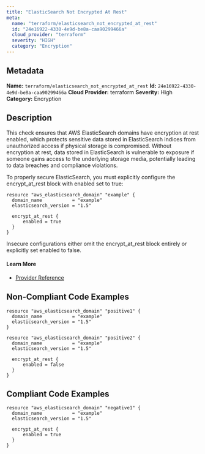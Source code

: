 ```yaml
---
title: "ElasticSearch Not Encrypted At Rest"
meta:
  name: "terraform/elasticsearch_not_encrypted_at_rest"
  id: "24e16922-4330-4e9d-be8a-caa90299466a"
  cloud_provider: "terraform"
  severity: "HIGH"
  category: "Encryption"
---
```

## Metadata
**Name:** `terraform/elasticsearch_not_encrypted_at_rest`
**Id:** `24e16922-4330-4e9d-be8a-caa90299466a`
**Cloud Provider:** terraform
**Severity:** High
**Category:** Encryption
## Description
This check ensures that AWS ElasticSearch domains have encryption at rest enabled, which protects sensitive data stored in ElasticSearch indices from unauthorized access if physical storage is compromised. Without encryption at rest, data stored in ElasticSearch is vulnerable to exposure if someone gains access to the underlying storage media, potentially leading to data breaches and compliance violations.

To properly secure ElasticSearch, you must explicitly configure the encrypt_at_rest block with enabled set to true:

```
resource "aws_elasticsearch_domain" "example" {
  domain_name           = "example"
  elasticsearch_version = "1.5"

  encrypt_at_rest {
      enabled = true
  }
}
```

Insecure configurations either omit the encrypt_at_rest block entirely or explicitly set enabled to false.

#### Learn More

 - [Provider Reference](https://registry.terraform.io/providers/hashicorp/aws/latest/docs/resources/elasticsearch_domain)

## Non-Compliant Code Examples
```aws
resource "aws_elasticsearch_domain" "positive1" {
  domain_name           = "example"
  elasticsearch_version = "1.5"
}

resource "aws_elasticsearch_domain" "positive2" {
  domain_name           = "example"
  elasticsearch_version = "1.5"

  encrypt_at_rest {
      enabled = false
  }
}
```

## Compliant Code Examples
```aws
resource "aws_elasticsearch_domain" "negative1" {
  domain_name           = "example"
  elasticsearch_version = "1.5"

  encrypt_at_rest {
      enabled = true
  }
}
```